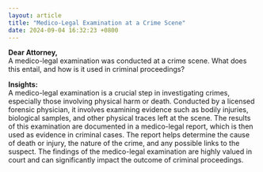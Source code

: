 ```yaml
---
layout: article
title: "Medico-Legal Examination at a Crime Scene"
date: 2024-09-04 16:32:23 +0800
---
```


<p><strong>Dear Attorney,</strong><br> A medico-legal examination was conducted at a crime scene. What does this entail, and how is it used in criminal proceedings?</p><p><strong>Insights:</strong><br> A medico-legal examination is a crucial step in investigating crimes, especially those involving physical harm or death. Conducted by a licensed forensic physician, it involves examining evidence such as bodily injuries, biological samples, and other physical traces left at the scene. The results of this examination are documented in a medico-legal report, which is then used as evidence in criminal cases. The report helps determine the cause of death or injury, the nature of the crime, and any possible links to the suspect. The findings of the medico-legal examination are highly valued in court and can significantly impact the outcome of criminal proceedings.</p>